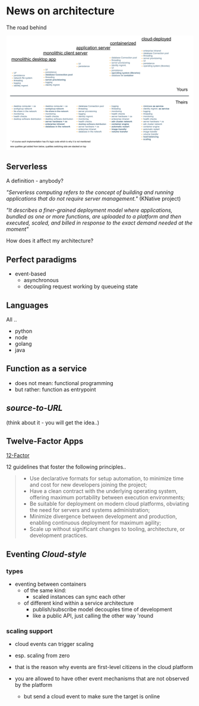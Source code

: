 # News on architecture

>
The road behind

![History](img/history.png)

> 
## Serverless
>
A definition - anybody?
>
_"Serverless computing refers to the concept of building and running applications that do not require server management."_
 (KNative project)
 
>
_"It describes a finer-grained deployment model where applications, bundled as one or more functions, are uploaded to 
a platform and then executed, scaled, and billed in response to the exact demand needed at the moment"_
>
How does it affect my architecture?
>

## Perfect paradigms

* event-based
  * asynchronous
  * decoupling request working by queueing state
>
## Languages

All ..

* python
* node
* golang
* java
>
## Function as a service

* does not mean: functional programming
* but rather: function as entrypoint
>
## _source-to-URL_

(think about it - you will get the idea..)
>

## Twelve-Factor Apps

[12-Factor](https://12factor.net/)  

12 guidelines that foster the following principles..
>* Use declarative formats for setup automation, to minimize time and cost for new developers joining the project;
>* Have a clean contract with the underlying operating system, offering maximum portability between execution environments;
>* Be suitable for deployment on modern cloud platforms, obviating the need for servers and systems administration;
>* Minimize divergence between development and production, enabling continuous deployment for maximum agility;
>* Scale up without significant changes to tooling, architecture, or development practices.
>

## Eventing _Cloud-style_
>
### types
* eventing between containers
    * of the same kind:
        * scaled instances can sync each other
    * of different kind within a service architecture
        * publish/subscribe model decouples time of development
        * like a public API, just calling the other way 'round 
>        
### scaling support

* cloud events can trigger scaling
 * esp. scaling from zero 
 * that is the reason why events are first-level citizens in the cloud platform

* you are allowed to have other event mechanisms that are not observed by the platform
  * but send a cloud event to make sure the target is online
  
  
